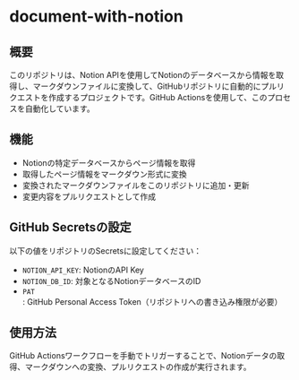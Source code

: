 # document-with-notion

## 概要
このリポジトリは、Notion APIを使用してNotionのデータベースから情報を取得し、マークダウンファイルに変換して、GitHubリポジトリに自動的にプルリクエストを作成するプロジェクトです。GitHub Actionsを使用して、このプロセスを自動化しています。

## 機能
- Notionの特定データベースからページ情報を取得
- 取得したページ情報をマークダウン形式に変換
- 変換されたマークダウンファイルをこのリポジトリに追加・更新
- 変更内容をプルリクエストとして作成

## GitHub Secretsの設定
以下の値をリポジトリのSecretsに設定してください：

- `NOTION_API_KEY`: NotionのAPI Key
- `NOTION_DB_ID`: 対象となるNotionデータベースのID
- `PAT`: GitHub Personal Access Token（リポジトリへの書き込み権限が必要）

## 使用方法
GitHub Actionsワークフローを手動でトリガーすることで、Notionデータの取得、マークダウンへの変換、プルリクエストの作成が実行されます。

